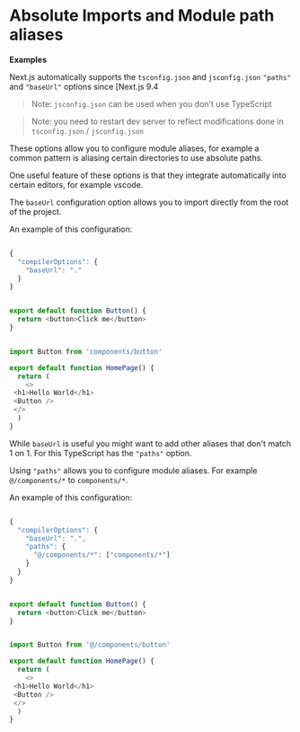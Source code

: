 # Absolute Imports and Module path aliases



**Examples**

Next.js automatically supports the `tsconfig.json` and `jsconfig.json` `"paths"` and `"baseUrl"` options since [Next.js 9.4 
> Note: `jsconfig.json` can be used when you don't use TypeScript
> 
> 
> 



> 
> Note: you need to restart dev server to reflect modifications done in `tsconfig.json` / `jsconfig.json`
> 
> 
> 


These options allow you to configure module aliases, for example a common pattern is aliasing certain directories to use absolute paths.


One useful feature of these options is that they integrate automatically into certain editors, for example vscode.


The `baseUrl` configuration option allows you to import directly from the root of the project.


An example of this configuration:



```javascript

{
  "compilerOptions": {
    "baseUrl": "."
  }
}

```


```javascript

export default function Button() {
  return <button>Click me</button>
}

```


```javascript

import Button from 'components/button'

export default function HomePage() {
  return (
    <>
 <h1>Hello World</h1>
 <Button />
 </>
  )
}

```

While `baseUrl` is useful you might want to add other aliases that don't match 1 on 1. For this TypeScript has the `"paths"` option.


Using `"paths"` allows you to configure module aliases. For example `@/components/*` to `components/*`.


An example of this configuration:



```javascript

{
  "compilerOptions": {
    "baseUrl": ".",
    "paths": {
      "@/components/*": ["components/*"]
    }
  }
}

```


```javascript

export default function Button() {
  return <button>Click me</button>
}

```


```javascript

import Button from '@/components/button'

export default function HomePage() {
  return (
    <>
 <h1>Hello World</h1>
 <Button />
 </>
  )
}

```



